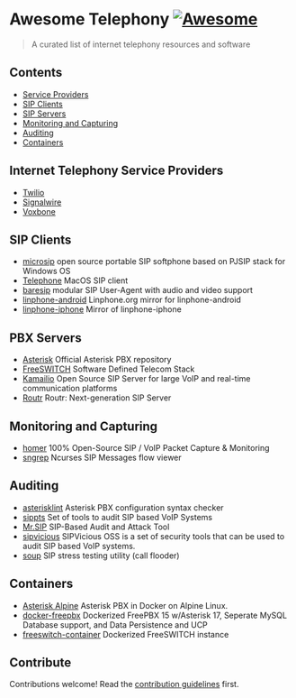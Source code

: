 # Awesome Telephony [![Awesome](https://awesome.re/badge.svg)](https://awesome.re)

> A curated list of internet telephony resources and software


## Contents

- [Service Providers](#internet-telephony-service-providers)
- [SIP Clients](#sip-clients)
- [SIP Servers](#pbx-servers)
- [Monitoring and Capturing](#monitoring-and-capturing)
- [Auditing](#auditing)
- [Containers](#containers)

## Internet Telephony Service Providers

- [Twilio](https://www.twilio.com/)
- [Signalwire](https://signalwire.com/)
- [Voxbone](https://www.voxbone.com/)

## SIP Clients

- [microsip](https://www.microsip.org/) open source portable SIP softphone based on PJSIP stack for Windows OS
- [Telephone](https://github.com/64characters/Telephone) MacOS SIP client
- [baresip](https://github.com/baresip/baresip) modular SIP User-Agent with audio and video support
- [linphone-android](https://github.com/BelledonneCommunications/linphone-android) Linphone.org mirror for linphone-android
- [linphone-iphone](https://github.com/BelledonneCommunications/linphone-iphone) Mirror of linphone-iphone

## PBX Servers

- [Asterisk](https://github.com/asterisk/asterisk) Official Asterisk PBX repository
- [FreeSWITCH](https://github.com/signalwire/freeswitch) Software Defined Telecom Stack
- [Kamailio](https://github.com/kamailio/kamailio) Open Source SIP Server for large VoIP and real-time communication platforms
- [Routr](https://github.com/fonoster/routr) Routr: Next-generation SIP Server

## Monitoring and Capturing

- [homer](https://github.com/sipcapture/homer) 100% Open-Source SIP / VoIP Packet Capture & Monitoring
- [sngrep](https://github.com/irontec/sngrep) Ncurses SIP Messages flow viewer

## Auditing

- [asterisklint](https://github.com/ossobv/asterisklint) Asterisk PBX configuration syntax checker
- [sippts](https://github.com/Pepelux/sippts) Set of tools to audit SIP based VoIP Systems
- [Mr.SIP](https://github.com/meliht/Mr.SIP) SIP-Based Audit and Attack Tool
- [sipvicious](https://github.com/EnableSecurity/sipvicious) SIPVicious OSS is a set of security tools that can be used to audit SIP based VoIP systems.
- [soup](https://github.com/Jfaler/soup) SIP stress testing utility (call flooder)

## Containers

- [Asterisk Alpine](https://github.com/andrius/asterisk) Asterisk PBX in Docker on Alpine Linux.
- [docker-freepbx](https://github.com/tiredofit/docker-freepbx)  Dockerized FreePBX 15 w/Asterisk 17, Seperate MySQL Database support, and Data Persistence and UCP
- [freeswitch-container](https://github.com/BetterVoice/freeswitch-container) Dockerized FreeSWITCH instance

## Contribute

Contributions welcome! Read the [contribution guidelines](contributing.md) first.
